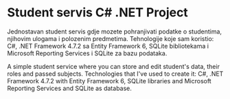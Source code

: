 # Student servis C# .NET Project
Jednostavan student servis gdje mozete pohranjivati podatke o studentima, njihovim ulogama i polozenim predmetima.
Tehnologije koje sam koristio: C#, .NET Framework 4.7.2 sa Entity Framework 6, SQLite bibliotekama i Microsoft Reporting Services i SQLite za bazu podataka.

A simple student service where you can store and edit student's data, their roles and passed subjects.
Technologies that I've used to create it: C#, .NET Framework 4.7.2 with Entity Framework 6, SQLite libraries and Microsoft Reporting Services and SQLite as database.
